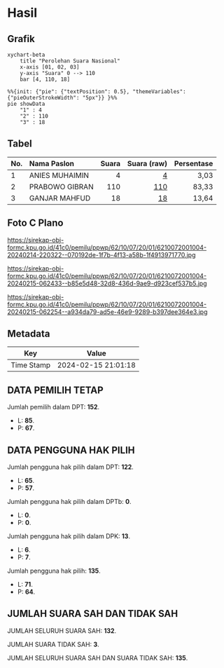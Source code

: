 # Hasil

## Grafik

```mermaid
xychart-beta
    title "Perolehan Suara Nasional"
    x-axis [01, 02, 03]
    y-axis "Suara" 0 --> 110
    bar [4, 110, 18]
```

```mermaid
%%{init: {"pie": {"textPosition": 0.5}, "themeVariables": {"pieOuterStrokeWidth": "5px"}} }%%
pie showData
    "1" : 4
    "2" : 110
    "3" : 18
```

## Tabel

| No. | Nama Paslon    | Suara | Suara (raw) | Persentase |
|:--- |:-------------- | -----:| -----------:| ----------:|
| 1   | ANIES MUHAIMIN | 4     | [4][p-1]    | 3,03       |
| 2   | PRABOWO GIBRAN | 110   | [110][p-2]  | 83,33      |
| 3   | GANJAR MAHFUD  | 18    | [18][p-3]   | 13,64      |


[p-1]: https://github.com/gigit-pemilu/pemilu-2024/blob/main/pilpres/hitung-suara/sub/62-kalimantan-tengah/sub/10-gunung-mas/sub/07-mihing-raya/sub/2001-tuyun/sub/004-tps/sub/paslon-1.txt
[p-2]: https://github.com/gigit-pemilu/pemilu-2024/blob/main/pilpres/hitung-suara/sub/62-kalimantan-tengah/sub/10-gunung-mas/sub/07-mihing-raya/sub/2001-tuyun/sub/004-tps/sub/paslon-2.txt
[p-3]: https://github.com/gigit-pemilu/pemilu-2024/blob/main/pilpres/hitung-suara/sub/62-kalimantan-tengah/sub/10-gunung-mas/sub/07-mihing-raya/sub/2001-tuyun/sub/004-tps/sub/paslon-3.txt

## Foto C Plano

https://sirekap-obj-formc.kpu.go.id/41c0/pemilu/ppwp/62/10/07/20/01/6210072001004-20240214-220322--070192de-1f7b-4f13-a58b-1f4913971770.jpg

https://sirekap-obj-formc.kpu.go.id/41c0/pemilu/ppwp/62/10/07/20/01/6210072001004-20240215-062433--b85e5d48-32d8-436d-9ae9-d923cef537b5.jpg

https://sirekap-obj-formc.kpu.go.id/41c0/pemilu/ppwp/62/10/07/20/01/6210072001004-20240215-062254--a934da79-ad5e-46e9-9289-b397dee364e3.jpg


## Metadata

| Key        | Value               |
| ---------- | ------------------- |
| Time Stamp | 2024-02-15 21:01:18 |


## DATA PEMILIH TETAP

Jumlah pemilih dalam DPT: **152**.
 * L: **85**.
 * P: **67**.

## DATA PENGGUNA HAK PILIH

Jumlah pengguna hak pilih dalam DPT: **122**.
 * L: **65**.
 * P: **57**.

Jumlah pengguna hak pilih dalam DPTb: **0**.
 * L: **0**.
 * P: **0**.

Jumlah pengguna hak pilih dalam DPK: **13**.
 * L: **6**.
 * P: **7**.

Jumlah pengguna hak pilih: **135**.
 * L: **71**.
 * P: **64**.

## JUMLAH SUARA SAH DAN TIDAK SAH

JUMLAH SELURUH SUARA SAH: **132**.

JUMLAH SUARA TIDAK SAH: **3**.

JUMLAH SELURUH SUARA SAH DAN SUARA TIDAK SAH: **135**.


